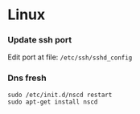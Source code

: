 # Linux


### Update ssh port

Edit port at file: `/etc/ssh/sshd_config`

### Dns fresh
```
sudo /etc/init.d/nscd restart
sudo apt-get install nscd
```